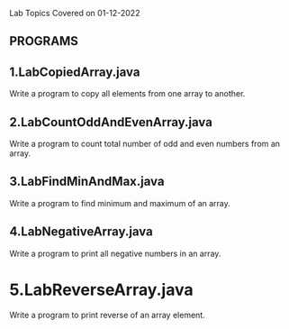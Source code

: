 Lab Topics Covered on 01-12-2022

PROGRAMS
---------
1.LabCopiedArray.java
----------------------
Write a program to copy all elements from one array to another.

2.LabCountOddAndEvenArray.java
-------------------------------
Write a program to count total number of odd and even numbers from an array.

3.LabFindMinAndMax.java
-----------------------
Write a program to find minimum and maximum of an array.

4.LabNegativeArray.java
-----------------------
Write a program to print all negative numbers in an array.

5.LabReverseArray.java
=======================
Write a program to print reverse of an array element.
